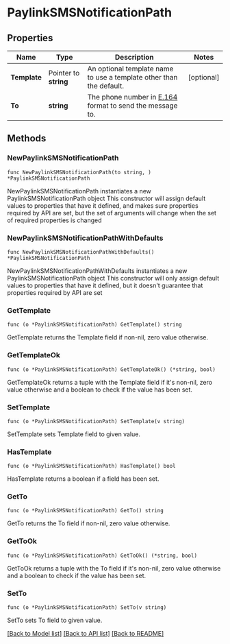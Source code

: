 # PaylinkSMSNotificationPath

## Properties

Name | Type | Description | Notes
------------ | ------------- | ------------- | -------------
**Template** | Pointer to **string** | An optional template name to use a template other than the default. | [optional] 
**To** | **string** | The phone number in [E.164](https://en.wikipedia.org/wiki/E.164) format to send the message to. | 

## Methods

### NewPaylinkSMSNotificationPath

`func NewPaylinkSMSNotificationPath(to string, ) *PaylinkSMSNotificationPath`

NewPaylinkSMSNotificationPath instantiates a new PaylinkSMSNotificationPath object
This constructor will assign default values to properties that have it defined,
and makes sure properties required by API are set, but the set of arguments
will change when the set of required properties is changed

### NewPaylinkSMSNotificationPathWithDefaults

`func NewPaylinkSMSNotificationPathWithDefaults() *PaylinkSMSNotificationPath`

NewPaylinkSMSNotificationPathWithDefaults instantiates a new PaylinkSMSNotificationPath object
This constructor will only assign default values to properties that have it defined,
but it doesn't guarantee that properties required by API are set

### GetTemplate

`func (o *PaylinkSMSNotificationPath) GetTemplate() string`

GetTemplate returns the Template field if non-nil, zero value otherwise.

### GetTemplateOk

`func (o *PaylinkSMSNotificationPath) GetTemplateOk() (*string, bool)`

GetTemplateOk returns a tuple with the Template field if it's non-nil, zero value otherwise
and a boolean to check if the value has been set.

### SetTemplate

`func (o *PaylinkSMSNotificationPath) SetTemplate(v string)`

SetTemplate sets Template field to given value.

### HasTemplate

`func (o *PaylinkSMSNotificationPath) HasTemplate() bool`

HasTemplate returns a boolean if a field has been set.

### GetTo

`func (o *PaylinkSMSNotificationPath) GetTo() string`

GetTo returns the To field if non-nil, zero value otherwise.

### GetToOk

`func (o *PaylinkSMSNotificationPath) GetToOk() (*string, bool)`

GetToOk returns a tuple with the To field if it's non-nil, zero value otherwise
and a boolean to check if the value has been set.

### SetTo

`func (o *PaylinkSMSNotificationPath) SetTo(v string)`

SetTo sets To field to given value.



[[Back to Model list]](../README.md#documentation-for-models) [[Back to API list]](../README.md#documentation-for-api-endpoints) [[Back to README]](../README.md)


